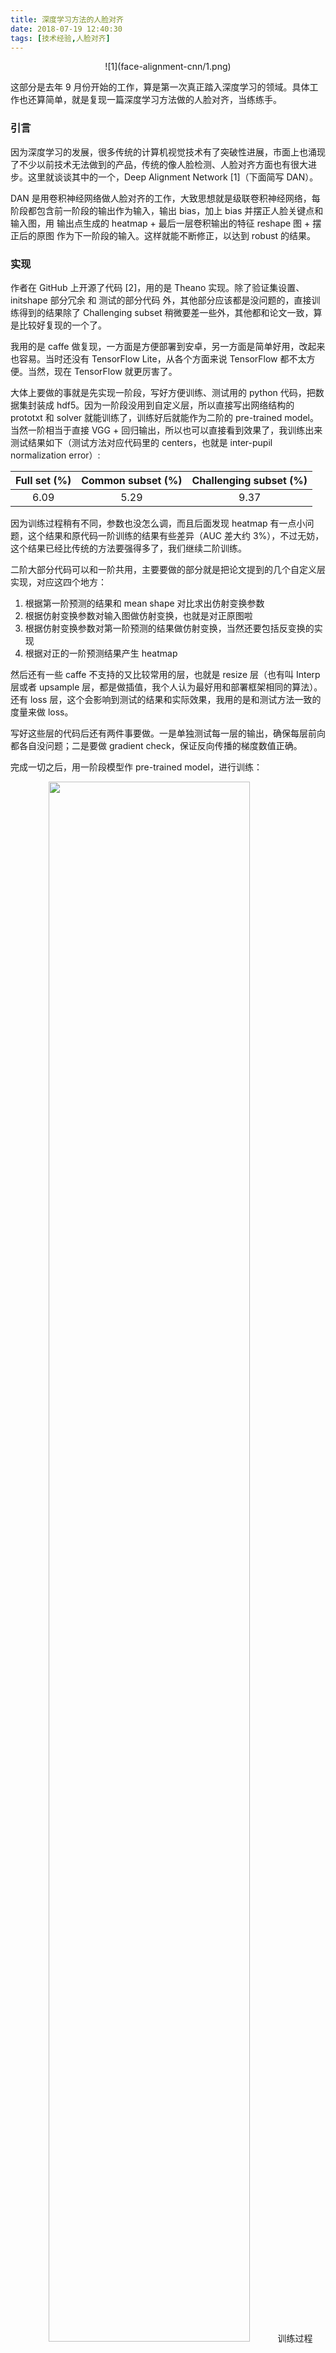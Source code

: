 ```yaml
---
title: 深度学习方法的人脸对齐
date: 2018-07-19 12:40:30
tags: [技术经验,人脸对齐]
---
```

<figure align=center>
![1](face-alignment-cnn/1.png)  
</figure>

这部分是去年 9 月份开始的工作，算是第一次真正踏入深度学习的领域。具体工作也还算简单，就是复现一篇深度学习方法做的人脸对齐，当练练手。
<!--more-->
### 引言
因为深度学习的发展，很多传统的计算机视觉技术有了突破性进展，市面上也涌现了不少以前技术无法做到的产品，传统的像人脸检测、人脸对齐方面也有很大进步。这里就谈谈其中的一个，Deep Alignment Network [1]（下面简写 DAN）。  

DAN 是用卷积神经网络做人脸对齐的工作，大致思想就是级联卷积神经网络，每阶段都包含前一阶段的输出作为输入，输出 bias，加上 bias 并摆正人脸关键点和输入图，用 输出点生成的 heatmap + 最后一层卷积输出的特征 reshape 图 + 摆正后的原图 作为下一阶段的输入。这样就能不断修正，以达到 robust 的结果。  

### 实现
作者在 GitHub 上开源了代码 [2]，用的是 Theano 实现。除了验证集设置、initshape 部分冗余 和 测试的部分代码 外，其他部分应该都是没问题的，直接训练得到的结果除了 Challenging subset 稍微要差一些外，其他都和论文一致，算是比较好复现的一个了。  

我用的是 caffe 做复现，一方面是方便部署到安卓，另一方面是简单好用，改起来也容易。当时还没有 TensorFlow Lite，从各个方面来说 TensorFlow 都不太方便。当然，现在 TensorFlow 就更厉害了。  

大体上要做的事就是先实现一阶段，写好方便训练、测试用的 python 代码，把数据集封装成 hdf5。因为一阶段没用到自定义层，所以直接写出网络结构的 prototxt 和 solver 就能训练了，训练好后就能作为二阶的 pre-trained model。当然一阶相当于直接 VGG + 回归输出，所以也可以直接看到效果了，我训练出来测试结果如下（测试方法对应代码里的 centers，也就是 inter-pupil normalization error）:  

|Full set (%)|Common subset (%)|Challenging subset (%)|
|:----:|:----:|:----:|
|6.09|5.29|9.37|  

因为训练过程稍有不同，参数也没怎么调，而且后面发现 heatmap 有一点小问题，这个结果和原代码一阶训练的结果有些差异（AUC 差大约 3%），不过无妨，这个结果已经比传统的方法要强得多了，我们继续二阶训练。  

二阶大部分代码可以和一阶共用，主要要做的部分就是把论文提到的几个自定义层实现，对应这四个地方：
1. 根据第一阶预测的结果和 mean shape 对比求出仿射变换参数
2. 根据仿射变换参数对输入图做仿射变换，也就是对正原图啦
3. 根据仿射变换参数对第一阶预测的结果做仿射变换，当然还要包括反变换的实现
4. 根据对正的一阶预测结果产生 heatmap  

然后还有一些 caffe 不支持的又比较常用的层，也就是 resize 层（也有叫 Interp 层或者 upsample 层，都是做插值，我个人认为最好用和部署框架相同的算法）。还有 loss 层，这个会影响到测试的结果和实际效果，我用的是和测试方法一致的度量来做 loss。  

写好这些层的代码后还有两件事要做。一是单独测试每一层的输出，确保每层前向都各自没问题；二是要做 gradient check，保证反向传播的梯度数值正确。  

完成一切之后，用一阶段模型作 pre-trained model，进行训练：
<div align=center>
<img src="face-alignment-cnn/3.jpg" width="80%">  
训练过程
</div>

### 结果

最终结果：  

|Full set (%)|Common subset (%)|Challenging subset (%)|
|:----:|:----:|:----:|
|5.02|4.30|7.95|  

可以看到和论文结果已经很接近了，这个任务也就大致完成了。比较遗憾的是这个网络不太好替换，后来我尝试把 backbone 从 VGG 更换成其他的轻量型网络，效果都不太理想，而且一到二阶段时由于三张原尺寸图 concat 做输入导致网络参数和运算量剧增也是一个很大的问题。另外，训练过程也可以看到存在非常大的过拟合。虽然有很多地方可以改进，不过毕竟不是首要的研发项目，所以后面就没有做下去了。

整个网络的结构框图如下：
<figure align=center>
<img src="face-alignment-cnn/2.png" width="60%">
</figure>







[参考文献]:  
[1] [《Deep Alignment Network: A convolutional neural network for robust face alignment》](https://arxiv.org/pdf/1706.01789.pdf)  
[2] github: [MarekKowalski/DeepAlignmentNetwork
](https://github.com/MarekKowalski/DeepAlignmentNetwork)  




